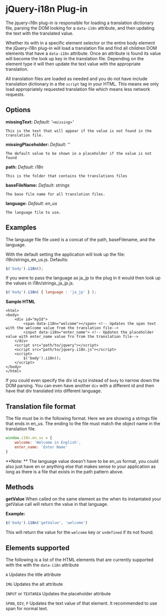 jQuery-i18n Plug-in
==================

The jquery-i18n plug-in is responsible for loading a translation dictionary file, parsing the DOM looking for a `data-i18n` attribute, and then updating the text with the translated value.

Whether its with in a specific element selector or the entire body element the jQuery-i18n plug-in will load a translation file and find all children DOM elements that have a `data-i18n` attribute. Once an attribute is found its value will become the look up key in the translation file.  Depending on the element type it will then update the text value with the appropriate translation. 

All translation files are loaded as needed and you do not have include translation dictionary in a the `script` tag in your HTML. This means we only load appropriately requested translation file which means less network requests.

Options
-------

**missingText:** 
_Default: '`<missing>`'_

```
This is the text that will appear if the value is not found in the translation file.
```
**missingPlaceholder:** _Default: ''_
```
The default value to be shown in a placeholder if the value is not found
```

**path:** _Default: i18n_
```
This is the folder that contains the translations files
```

**baseFileName:** _Default: strings_
```
The base file name for all translation files.
```

**language:** _Default: en_us_
```
The language file to use.
```
Examples
--------

The language file file used is a concat of the path, baseFilename, and the language. 

With the default setting the application will look up the file: i18n/strings_en_us.js. Defaults:
```javascript
$('body').i18n();
```

If you were to pass the language as ja_jp to the plug in it would then look up the values in i18n/strings_ja_jp.js.
```javascript
$('body').i18n( { language : 'ja_jp' } );
```

**Sample HTML**
```
<html>
<body>
    <div id="myId">
    	<span data-i18n="welcome"></span> <!-- Updates the span text with the welcome value from the translation file-->
        <input data-i18n="enter_name"> <!-- Updates the placeholder value with enter_name value fro from the translation file-->
	</div>
	<script src="path/to/jquery"></script>
	<script src="path/to/jquery.i18n.js"></script>
	<script>
		$('body').i18n();
	</script>
</body>
</html>
```

If you could even specify the div id `myId` instead of `body` to narrow down the DOM parsing.  You can even have another `div` with a different id and then have that div translated into different language. 


Translation file format
-----------------------

The file must be in the following format. 
Here we are showing a strings file that ends in en_us. The ending to the file must match the object name in the translation file.

```javascript
window.i18n.en_us = {
	welcome: 'Welcome in English', 
	enter_name: 'Enter Name'
}
```

**Note: ** The language value doesn't have to be en_us format, you could also just have en or anything else that makes sense to your application as long as there is a file that exists in the path pattern above.

Methods
-------

**getValue**
When called on the same element as the when its instantated your getValue call will return the value in that language.

**Example:**
```javascript
$('body').i18n('getValue', 'welcome') 
```

This will return the value for the `welcome` key or `undefined` if its not found.

Elements supported 
------------------

The following is a list of the HTML elements that are currently supported with the with the `data-i18n` attribute

`A` 
Updates the title attribute

`IMG`
Updates the alt attribute

`INPUT` or `TEXTAREA`
Updates the placeholder attribute

`SPAN`, `DIV`, `P`
Updates the text value of that element. It recommended to use span for normal text.


